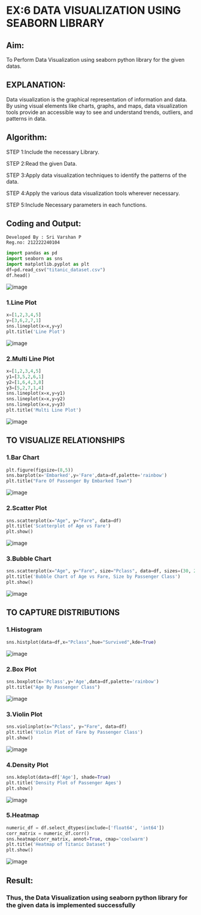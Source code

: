 # EX:6 DATA VISUALIZATION USING SEABORN LIBRARY

## Aim:
  To Perform Data Visualization using seaborn python library for the given datas.

## EXPLANATION:
Data visualization is the graphical representation of information and data. By using visual elements like charts, graphs, and maps, data visualization tools provide an accessible way to see and understand trends, outliers, and patterns in data.

## Algorithm:

STEP 1:Include the necessary Library.

STEP 2:Read the given Data.

STEP 3:Apply data visualization techniques to identify the patterns of the data.

STEP 4:Apply the various data visualization tools wherever necessary.

STEP 5:Include Necessary parameters in each functions.

## Coding and Output:
```
Developed By : Sri Varshan P 
Reg.no: 212222240104
```
```py
import pandas as pd
import seaborn as sns
import matplotlib.pyplot as plt
df=pd.read_csv("titanic_dataset.csv")
df.head()
```

![image](https://github.com/PSriVarshan/EXNO-6-DS/assets/114944059/d4963da4-a2cb-4651-9063-b0f7b48a28b9)


### 1.Line Plot
```py
x=[1,2,3,4,5]
y=[3,6,2,7,1]
sns.lineplot(x=x,y=y)
plt.title('Line Plot')
```
![image](https://github.com/PSriVarshan/EXNO-6-DS/assets/114944059/e9df55e0-9994-48e5-8417-c05196762725)

### 2.Multi Line Plot
```py
x=[1,2,3,4,5]
y1=[3,5,2,6,1]
y2=[1,6,4,3,8]
y3=[5,2,7,1,4]
sns.lineplot(x=x,y=y1)
sns.lineplot(x=x,y=y2)
sns.lineplot(x=x,y=y3)
plt.title('Multi Line Plot')
```
![image](https://github.com/PSriVarshan/EXNO-6-DS/assets/114944059/5f29e38a-fb70-4250-8871-78e72ec01d6f)


## TO VISUALIZE RELATIONSHIPS
### 1.Bar Chart
```py
plt.figure(figsize=(8,5))
sns.barplot(x='Embarked',y='Fare',data=df,palette='rainbow')
plt.title("Fare Of Passenger By Embarked Town")
```
![image](https://github.com/PSriVarshan/EXNO-6-DS/assets/114944059/c31da087-66a2-4737-b761-ce7b61769f37)

### 2.Scatter Plot
```py
sns.scatterplot(x="Age", y="Fare", data=df)
plt.title('Scatterplot of Age vs Fare')
plt.show()
```
![image](https://github.com/PSriVarshan/EXNO-6-DS/assets/114944059/efcb6677-f8d2-410d-9aca-45f7f74b2e28)

### 3.Bubble Chart
```py
sns.scatterplot(x="Age", y="Fare", size="Pclass", data=df, sizes=(30, 200))
plt.title('Bubble Chart of Age vs Fare, Size by Passenger Class')
plt.show()
```
![image](https://github.com/PSriVarshan/EXNO-6-DS/assets/114944059/cff4b062-0418-4e21-a6e2-35ea77aaa40a)

## TO CAPTURE DISTRIBUTIONS
### 1.Histogram
```py
sns.histplot(data=df,x="Pclass",hue="Survived",kde=True)
```
![image](https://github.com/PSriVarshan/EXNO-6-DS/assets/114944059/2f332a56-13b1-4483-be35-4f3716af95fc)

### 2.Box Plot
```py
sns.boxplot(x='Pclass',y='Age',data=df,palette='rainbow')
plt.title("Age By Passenger Class")
```
![image](https://github.com/PSriVarshan/EXNO-6-DS/assets/114944059/e7389943-e8a0-46aa-8287-febcf205f782)

### 3.Violin Plot
```py
sns.violinplot(x="Pclass", y="Fare", data=df)
plt.title('Violin Plot of Fare by Passenger Class')
plt.show()
```
![image](https://github.com/PSriVarshan/EXNO-6-DS/assets/114944059/17cc7c89-dbba-472d-a322-99d1a3dac949)

### 4.Density Plot
```py
sns.kdeplot(data=df['Age'], shade=True)
plt.title('Density Plot of Passenger Ages')
plt.show()
```
![image](https://github.com/PSriVarshan/EXNO-6-DS/assets/114944059/daa436f7-e2e8-4d2b-92ba-968408c176ab)

### 5.Heatmap
```py
numeric_df = df.select_dtypes(include=['float64', 'int64'])
corr_matrix = numeric_df.corr()
sns.heatmap(corr_matrix, annot=True, cmap='coolwarm')
plt.title('Heatmap of Titanic Dataset')
plt.show()
```
![image](https://github.com/PSriVarshan/EXNO-6-DS/assets/114944059/51a516d5-9d5f-4a20-859d-41aa8fe75d1b)


## Result:
  
  ### Thus, the Data Visualization using seaborn python library for the given data is implemented successfully

